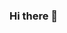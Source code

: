 ### Hi there 👋

<!--

![Anurag's GitHub stats](https://github-readme-stats.vercel.app/api?username=heeRion&show_icons=true&theme=radical)
Here are some ideas to get you started:

-->
